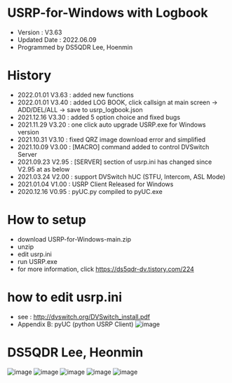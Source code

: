 # USRP-for-Windows with Logbook
- Version : V3.63
- Updated Date : 2022.06.09
- Programmed by DS5QDR Lee, Hoenmin

# History
- 2022.01.01 V3.63 : added new functions
- 2022.01.01 V3.40 : added LOG BOOK, click callsign at main screen -> ADD/DEL/ALL -> save to usrp_logbook.json
- 2021.12.16 V3.30 : added 5 option choice and fixed bugs
- 2021.11.29 V3.20 : one click auto upgrade USRP.exe for Windows version
- 2021.10.31 V3.10 : fixed QRZ image download error and simplified
- 2021.10.09 V3.00 : [MACRO] command added to control DVSwitch Server
- 2021.09.23 V2.95 : [SERVER] section of usrp.ini has changed since V2.95 at as below
- 2021.03.24 V2.00 : support DVSwitch hUC (STFU, Intercom, ASL Mode) 
- 2021.01.04 V1.00 : USRP Client Released for Windows
- 2020.12.16 V0.95 : pyUC.py compiled to pyUC.exe

# How to setup
- download USRP-for-Windows-main.zip
- unzip
- edit usrp.ini
- run USRP.exe
- for more information, click https://ds5qdr-dv.tistory.com/224

# how to edit usrp.ini
- see : http://dvswitch.org/DVSwitch_install.pdf
- Appendix B: pyUC (python USRP Client)
![image](https://user-images.githubusercontent.com/64110724/134375327-b36d3c95-b887-4ac5-82a7-c5c620e5acfe.png)


# DS5QDR Lee, Heonmin
![image](https://user-images.githubusercontent.com/64110724/139769603-f42fc40e-5d56-472e-b3df-74af970e5c04.png)
![image](https://user-images.githubusercontent.com/64110724/139767788-b128b603-d6a0-4282-9933-1aa0a8bc4c06.png)
![image](https://user-images.githubusercontent.com/64110724/139768191-90c9b12e-06d7-402c-ade0-124f866f540c.png)
![image](https://user-images.githubusercontent.com/64110724/139768448-920d5901-2600-4dba-8311-ebd70a48f25a.png)
![image](https://user-images.githubusercontent.com/64110724/139768977-3315f195-a05b-4229-be9a-9b06479808e8.png)

